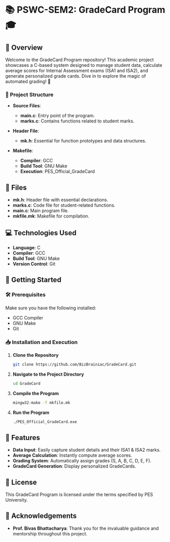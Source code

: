 # 📚 PSWC-SEM2: GradeCard Program 🎓

## 🌟 Overview

Welcome to the GradeCard Program repository! This academic project showcases a C-based system designed to manage student data, calculate average scores for Internal Assessment exams (ISA1 and ISA2), and generate personalized grade cards. Dive in to explore the magic of automated grading! 🚀

### 📂 Project Structure

- **Source Files**:
  - **main.c**: Entry point of the program.
  - **marks.c**: Contains functions related to student marks.

- **Header File**:
  - **mk.h**: Essential for function prototypes and data structures.

- **Makefile**:
  - **Compiler**: GCC
  - **Build Tool**: GNU Make
  - **Execution**: PES_Official_GradeCard

## 📁 Files

- **mk.h**: Header file with essential declarations.
- **marks.c**: Code file for student-related functions.
- **main.c**: Main program file.
- **mkfile.mk**: Makefile for compilation.

## 💻 Technologies Used

- **Language**: C
- **Compiler**: GCC
- **Build Tool**: GNU Make
- **Version Control**: Git

## 🚀 Getting Started

### 🛠️ Prerequisites

Make sure you have the following installed:

- GCC Compiler
- GNU Make
- Git

### 📥 Installation and Execution

1. **Clone the Repository**

    ```bash
    git clone https://github.com/BizBrainiac/GradeCard.git
    ```

2. **Navigate to the Project Directory**

    ```bash
    cd GradeCard
    ```

3. **Compile the Program**

    ```bash
    mingw32-make -f mkfile.mk
    ```

4. **Run the Program**

    ```bash
    ./PES_Official_GradeCard.exe
    ```

## 🎯 Features

- **Data Input**: Easily capture student details and their ISA1 & ISA2 marks.
- **Average Calculation**: Instantly compute average scores.
- **Grading System**: Automatically assign grades (S, A, B, C, D, E, F).
- **GradeCard Generation**: Display personalized GradeCards.

## 📜 License

This GradeCard Program is licensed under the terms specified by PES University.

## 🙏 Acknowledgements

- **Prof. Bivas Bhattacharya**: Thank you for the invaluable guidance and mentorship throughout this project.

